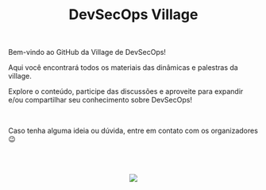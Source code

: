 <h1 align="center"> DevSecOps Village </h1>

<br>

Bem-vindo ao GitHub da Village de DevSecOps!

Aqui você encontrará todos os materiais das dinâmicas e palestras da village.

Explore o conteúdo, participe das discussões e aproveite para expandir e/ou compartilhar seu conhecimento sobre DevSecOps!

<br>

Caso tenha alguma ideia ou dúvida, entre em contato com os organizadores 😉 

<br>
<br>

<p align="center">
    <a href="">
        <img src="https://img.shields.io/badge/-palestras%20h2hc%202024-181717?style=for-the-badge&logo=github">
    </a>
</p>


